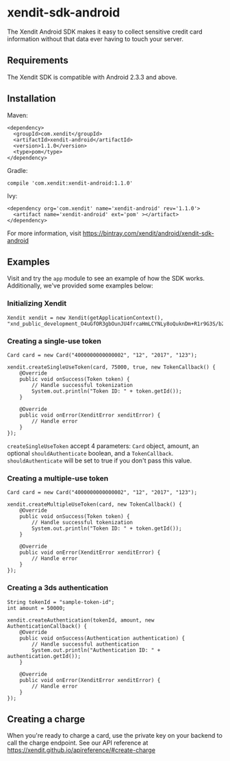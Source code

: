 # xendit-sdk-android
The Xendit Android SDK makes it easy to collect sensitive credit card information without that data ever having to touch your server.

## Requirements
The Xendit SDK is compatible with Android 2.3.3 and above.

## Installation
Maven:
```
<dependency>
  <groupId>com.xendit</groupId>
  <artifactId>xendit-android</artifactId>
  <version>1.1.0</version>
  <type>pom</type>
</dependency>
```

Gradle:
```
compile 'com.xendit:xendit-android:1.1.0'
```

Ivy:
```
<dependency org='com.xendit' name='xendit-android' rev='1.1.0'>
  <artifact name='xendit-android' ext='pom' ></artifact>
</dependency>
```

For more information, visit https://bintray.com/xendit/android/xendit-sdk-android

## Examples
Visit and try the `app` module to see an example of how the SDK works. Additionally, we've provided some examples below:

### Initializing Xendit
```
Xendit xendit = new Xendit(getApplicationContext(), "xnd_public_development_O4uGfOR3gbOunJU4frcaHmLCYNLy8oQuknDm+R1r9G3S/b2lBQR+gQ==");
```

### Creating a single-use token
```
Card card = new Card("4000000000000002", "12", "2017", "123");

xendit.createSingleUseToken(card, 75000, true, new TokenCallback() {
    @Override
    public void onSuccess(Token token) {
        // Handle successful tokenization
        System.out.println("Token ID: " + token.getId());
    }

    @Override
    public void onError(XenditError xenditError) {
        // Handle error
    }
});
```

`createSingleUseToken` accept 4 parameters: `Card` object, amount, an optional `shouldAuthenticate` boolean, and a `TokenCallback`. `shouldAuthenticate` will be set to true if you don't pass this value.

### Creating a multiple-use token
```
Card card = new Card("4000000000000002", "12", "2017", "123");

xendit.createMultipleUseToken(card, new TokenCallback() {
    @Override
    public void onSuccess(Token token) {
        // Handle successful tokenization
        System.out.println("Token ID: " + token.getId());
    }

    @Override
    public void onError(XenditError xenditError) {
        // Handle error
    }
});
```

### Creating a 3ds authentication
```
String tokenId = "sample-token-id";
int amount = 50000;

xendit.createAuthentication(tokenId, amount, new AuthenticationCallback() {
    @Override
    public void onSuccess(Authentication authentication) {
        // Handle successful authentication
        System.out.println("Authentication ID: " + authentication.getId());
    }

    @Override
    public void onError(XenditError xenditError) {
        // Handle error
    }
});
```

## Creating a charge
When you're ready to charge a card, use the private key on your backend to call the charge endpoint. See our API reference at https://xendit.github.io/apireference/#create-charge
